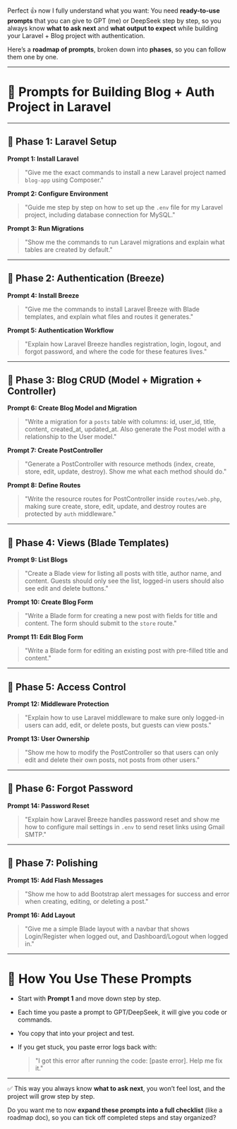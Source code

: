 Perfect 👍 now I fully understand what you want:
You need **ready-to-use prompts** that you can give to GPT (me) or DeepSeek step by step, so you always know **what to ask next** and **what output to expect** while building your Laravel + Blog project with authentication.

Here’s a **roadmap of prompts**, broken down into **phases**, so you can follow them one by one.

---

# 📝 Prompts for Building Blog + Auth Project in Laravel

---

## 📌 Phase 1: Laravel Setup

**Prompt 1: Install Laravel**

> "Give me the exact commands to install a new Laravel project named `blog-app` using Composer."

**Prompt 2: Configure Environment**

> "Guide me step by step on how to set up the `.env` file for my Laravel project, including database connection for MySQL."

**Prompt 3: Run Migrations**

> "Show me the commands to run Laravel migrations and explain what tables are created by default."

---

## 📌 Phase 2: Authentication (Breeze)

**Prompt 4: Install Breeze**

> "Give me the commands to install Laravel Breeze with Blade templates, and explain what files and routes it generates."

**Prompt 5: Authentication Workflow**

> "Explain how Laravel Breeze handles registration, login, logout, and forgot password, and where the code for these features lives."

---

## 📌 Phase 3: Blog CRUD (Model + Migration + Controller)

**Prompt 6: Create Blog Model and Migration**

> "Write a migration for a `posts` table with columns: id, user\_id, title, content, created\_at, updated\_at. Also generate the Post model with a relationship to the User model."

**Prompt 7: Create PostController**

> "Generate a PostController with resource methods (index, create, store, edit, update, destroy). Show me what each method should do."

**Prompt 8: Define Routes**

> "Write the resource routes for PostController inside `routes/web.php`, making sure create, store, edit, update, and destroy routes are protected by `auth` middleware."

---

## 📌 Phase 4: Views (Blade Templates)

**Prompt 9: List Blogs**

> "Create a Blade view for listing all posts with title, author name, and content. Guests should only see the list, logged-in users should also see edit and delete buttons."

**Prompt 10: Create Blog Form**

> "Write a Blade form for creating a new post with fields for title and content. The form should submit to the `store` route."

**Prompt 11: Edit Blog Form**

> "Write a Blade form for editing an existing post with pre-filled title and content."

---

## 📌 Phase 5: Access Control

**Prompt 12: Middleware Protection**

> "Explain how to use Laravel middleware to make sure only logged-in users can add, edit, or delete posts, but guests can view posts."

**Prompt 13: User Ownership**

> "Show me how to modify the PostController so that users can only edit and delete their own posts, not posts from other users."

---

## 📌 Phase 6: Forgot Password

**Prompt 14: Password Reset**

> "Explain how Laravel Breeze handles password reset and show me how to configure mail settings in `.env` to send reset links using Gmail SMTP."

---

## 📌 Phase 7: Polishing

**Prompt 15: Add Flash Messages**

> "Show me how to add Bootstrap alert messages for success and error when creating, editing, or deleting a post."

**Prompt 16: Add Layout**

> "Give me a simple Blade layout with a navbar that shows Login/Register when logged out, and Dashboard/Logout when logged in."

---

# 🎯 How You Use These Prompts

* Start with **Prompt 1** and move down step by step.
* Each time you paste a prompt to GPT/DeepSeek, it will give you code or commands.
* You copy that into your project and test.
* If you get stuck, you paste error logs back with:

  > "I got this error after running the code: \[paste error]. Help me fix it."

---

✅ This way you always know **what to ask next**, you won’t feel lost, and the project will grow step by step.

Do you want me to now **expand these prompts into a full checklist** (like a roadmap doc), so you can tick off completed steps and stay organized?
